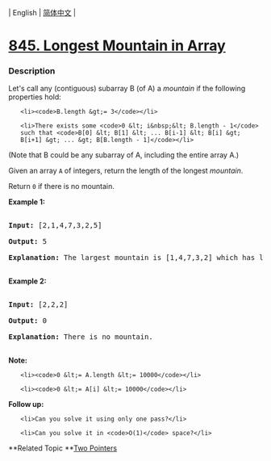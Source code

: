 | English | [简体中文](README.md) |

# [845. Longest Mountain in Array](https://leetcode-cn.com/problems/longest-mountain-in-array)
 ### Description
<p>Let&#39;s call any (contiguous) subarray B (of A)&nbsp;a <em>mountain</em> if the following properties hold:</p>

<ul>
	<li><code>B.length &gt;= 3</code></li>
	<li>There exists some <code>0 &lt; i&nbsp;&lt; B.length - 1</code> such that <code>B[0] &lt; B[1] &lt; ... B[i-1] &lt; B[i] &gt; B[i+1] &gt; ... &gt; B[B.length - 1]</code></li>
</ul>

<p>(Note that B could be any subarray of A, including the entire array A.)</p>

<p>Given an array <code>A</code>&nbsp;of integers,&nbsp;return the length of the longest&nbsp;<em>mountain</em>.&nbsp;</p>

<p>Return <code>0</code> if there is no mountain.</p>

<p><strong>Example 1:</strong></p>

<pre>
<strong>Input: </strong>[2,1,4,7,3,2,5]
<strong>Output: </strong>5
<strong>Explanation: </strong>The largest mountain is [1,4,7,3,2] which has length 5.
</pre>

<p><strong>Example 2:</strong></p>

<pre>
<strong>Input: </strong>[2,2,2]
<strong>Output: </strong>0
<strong>Explanation: </strong>There is no mountain.
</pre>

<p><strong>Note:</strong></p>

<ol>
	<li><code>0 &lt;= A.length &lt;= 10000</code></li>
	<li><code>0 &lt;= A[i] &lt;= 10000</code></li>
</ol>

<p><strong>Follow up:</strong></p>

<ul>
	<li>Can you solve it using only one pass?</li>
	<li>Can you solve it in <code>O(1)</code> space?</li>
</ul>

**Related Topic	**[Two Pointers](https://leetcode-cn.com/tag/two-pointers) 